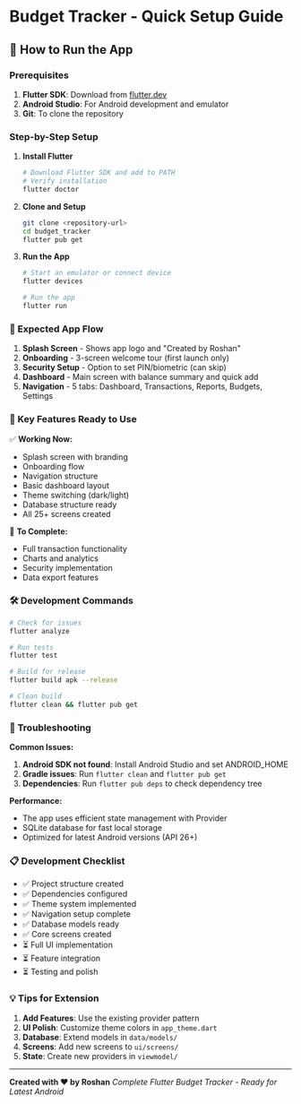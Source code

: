 # Budget Tracker - Quick Setup Guide

## 🚀 How to Run the App

### Prerequisites
1. **Flutter SDK**: Download from [flutter.dev](https://flutter.dev/docs/get-started/install)
2. **Android Studio**: For Android development and emulator
3. **Git**: To clone the repository

### Step-by-Step Setup

1. **Install Flutter**
   ```bash
   # Download Flutter SDK and add to PATH
   # Verify installation
   flutter doctor
   ```

2. **Clone and Setup**
   ```bash
   git clone <repository-url>
   cd budget_tracker
   flutter pub get
   ```

3. **Run the App**
   ```bash
   # Start an emulator or connect device
   flutter devices
   
   # Run the app
   flutter run
   ```

### 📱 Expected App Flow

1. **Splash Screen** - Shows app logo and "Created by Roshan"
2. **Onboarding** - 3-screen welcome tour (first launch only)
3. **Security Setup** - Option to set PIN/biometric (can skip)
4. **Dashboard** - Main screen with balance summary and quick add
5. **Navigation** - 5 tabs: Dashboard, Transactions, Reports, Budgets, Settings

### 🎯 Key Features Ready to Use

✅ **Working Now:**
- Splash screen with branding
- Onboarding flow
- Navigation structure
- Basic dashboard layout
- Theme switching (dark/light)
- Database structure ready
- All 25+ screens created

🚧 **To Complete:**
- Full transaction functionality
- Charts and analytics
- Security implementation
- Data export features

### 🛠️ Development Commands

```bash
# Check for issues
flutter analyze

# Run tests
flutter test

# Build for release
flutter build apk --release

# Clean build
flutter clean && flutter pub get
```

### 🔧 Troubleshooting

**Common Issues:**
1. **Android SDK not found**: Install Android Studio and set ANDROID_HOME
2. **Gradle issues**: Run `flutter clean` and `flutter pub get`
3. **Dependencies**: Run `flutter pub deps` to check dependency tree

**Performance:**
- The app uses efficient state management with Provider
- SQLite database for fast local storage
- Optimized for latest Android versions (API 26+)

### 📋 Development Checklist

- ✅ Project structure created
- ✅ Dependencies configured  
- ✅ Theme system implemented
- ✅ Navigation setup complete
- ✅ Database models ready
- ✅ Core screens created
- ⏳ Full UI implementation
- ⏳ Feature integration
- ⏳ Testing and polish

### 💡 Tips for Extension

1. **Add Features**: Use the existing provider pattern
2. **UI Polish**: Customize theme colors in `app_theme.dart`
3. **Database**: Extend models in `data/models/`
4. **Screens**: Add new screens to `ui/screens/`
5. **State**: Create new providers in `viewmodel/`

---

**Created with ❤️ by Roshan**
*Complete Flutter Budget Tracker - Ready for Latest Android*